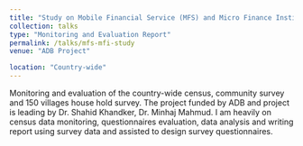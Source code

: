 ```yaml
---
title: "Study on Mobile Financial Service (MFS) and Micro Finance Institute (MFI)"
collection: talks
type: "Monitoring and Evaluation Report"
permalink: /talks/mfs-mfi-study
venue: "ADB Project"

location: "Country-wide"
---
```


Monitoring and evaluation of the country-wide census, community survey and 150 villages house
hold survey. The project funded by ADB and project is leading by Dr. Shahid Khandker, Dr. Minhaj
 Mahmud. I am heavily on census data monitoring, questionnaires evaluation, data analysis and writing
 report using survey data and assisted to design survey questionnaires.
